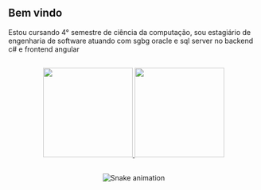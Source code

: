 <h2>Bem vindo</h2>

<p>Estou cursando 4° semestre de ciência da computação, sou estagiário de engenharia de software atuando com sgbg oracle e sql server no backend c# e frontend angular

## 

<div align="center">
  
  <a href="https://github.com/amorim-charles">
      <img height="180em" src="https://github-readme-stats-eight-theta.vercel.app/api?username=amorim-charles&show_icons=true&theme=algolia&include_all_commits=true&count_private=true"/>
      <img height="180em" src="https://github-readme-stats-eight-theta.vercel.app/api/top-langs/?username=amorim-charles&layout=compact&langs_count=8&theme=algolia"/>
  </a>

##
  
  ![Snake animation](https://github.com/amorim-charles/amorim-charles/blob/output/github-contribution-grid-snake.svg)

</div>
